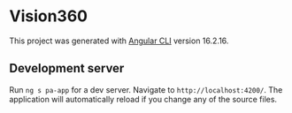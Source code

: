 # Vision360

This project was generated with [Angular CLI](https://github.com/angular/angular-cli) version 16.2.16.

## Development server

Run `ng s pa-app` for a dev server. Navigate to `http://localhost:4200/`. The application will automatically reload if you change any of the source files.
